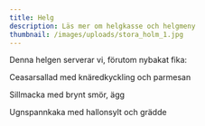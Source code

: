 ```yaml
---
title: Helg
description: Läs mer om helgkasse och helgmeny
thumbnail: /images/uploads/stora_holm_1.jpg
---
```

Denna helgen serverar vi, förutom nybakat fika:

Ceasarsallad med knäredkyckling och parmesan

Sillmacka med brynt smör, ägg

Ugnspannkaka med hallonsylt och grädde